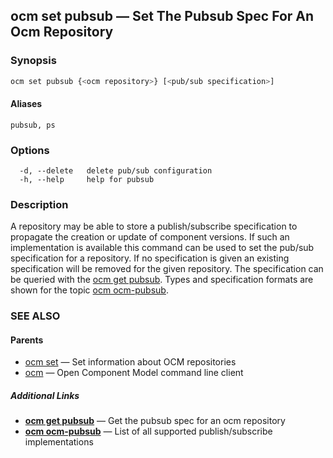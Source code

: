 ## ocm set pubsub &mdash; Set The Pubsub Spec For An Ocm Repository

### Synopsis

```sh
ocm set pubsub {<ocm repository>} [<pub/sub specification>]
```

#### Aliases

```text
pubsub, ps
```

### Options

```
  -d, --delete   delete pub/sub configuration
  -h, --help     help for pubsub
```

### Description

A repository may be able to store a publish/subscribe specification
to propagate the creation or update of component versions.
If such an implementation is available this command can be used
to set the pub/sub specification for a repository.
If no specification is given an existing specification
will be removed for the given repository.
The specification
can be queried with the [ocm get pubsub](ocm_get_pubsub.md).
Types and specification formats are shown for the topic
[ocm ocm-pubsub](ocm_ocm-pubsub.md).

### SEE ALSO

#### Parents

* [ocm set](ocm_set.md)	 &mdash; Set information about OCM repositories
* [ocm](ocm.md)	 &mdash; Open Component Model command line client



##### Additional Links

* [<b>ocm get pubsub</b>](ocm_get_pubsub.md)	 &mdash; Get the pubsub spec for an ocm repository
* [<b>ocm ocm-pubsub</b>](ocm_ocm-pubsub.md)	 &mdash; List of all supported publish/subscribe implementations

